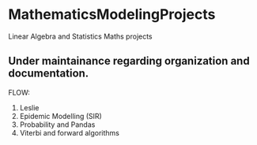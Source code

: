 # MathematicsModelingProjects
 Linear Algebra and Statistics Maths projects
## Under maintainance regarding organization and documentation.
FLOW:
1. Leslie
2. Epidemic Modelling (SIR)
3. Probability and Pandas
4. Viterbi and forward algorithms

